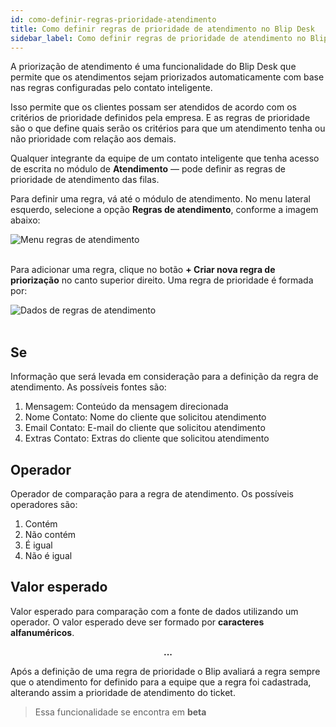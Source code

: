 ```yaml
---
id: como-definir-regras-prioridade-atendimento
title: Como definir regras de prioridade de atendimento no Blip Desk
sidebar_label: Como definir regras de prioridade de atendimento no Blip Desk
---
```


A priorização de atendimento é uma funcionalidade do Blip Desk que permite que os atendimentos sejam priorizados automaticamente com base nas regras configuradas pelo contato inteligente.

Isso permite que os clientes possam ser atendidos de acordo com os critérios de prioridade definidos pela empresa. E as regras de prioridade são o que define quais serão os critérios para que um atendimento tenha ou não prioridade com relação aos demais.

Qualquer integrante da equipe de um contato inteligente que tenha acesso de escrita no módulo de **Atendimento** — pode definir as regras de prioridade de atendimento das filas.

Para definir uma regra, vá até o módulo de atendimento. No menu lateral esquerdo, selecione a opção **Regras de atendimento**, conforme a imagem abaixo:

![Menu regras de atendimento](/img/helpdesk/desk-como-configurar-priorizacao-1.png)<br><br>

Para adicionar uma regra, clique no botão **+ Criar nova regra de priorização** no canto superior direito. Uma regra de prioridade é formada por:

![Dados de regras de atendimento](/img/helpdesk/desk-como-configurar-priorizacao-2.png)<br><br>

## Se

Informação que será levada em consideração para a definição da regra de atendimento. As possíveis fontes são:

1. Mensagem: Conteúdo da mensagem direcionada
2. Nome Contato: Nome do cliente que solicitou atendimento
3. Email Contato: E-mail do cliente que solicitou atendimento
4. Extras Contato: Extras do cliente que solicitou atendimento

## Operador

Operador de comparação para a regra de atendimento. Os possíveis operadores são:

1. Contém
2. Não contém
3. É igual
4. Não é igual

## Valor esperado

Valor esperado para comparação com a fonte de dados utilizando um operador. O valor esperado deve ser formado por **caracteres alfanuméricos**.

**<p align="center"> ... </p>**

Após a definição de uma regra de prioridade o Blip avaliará a regra sempre que o atendimento for definido para a equipe que a regra foi cadastrada, alterando assim a prioridade de atendimento do ticket.

>Essa funcionalidade se encontra em **beta**


<!-- Rating frame -->
<script type="text/javascript" src="/scripts/rating.js"></script>
